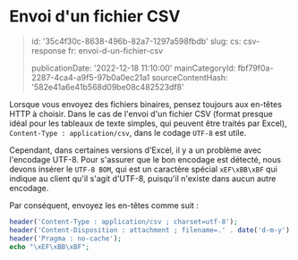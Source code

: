 Envoi d'un fichier CSV
======================

> id: '35c4f30c-8638-496b-82a7-1297a598fbdb'
> slug:
> 	cs: csv-response
> 	fr: envoi-d-un-fichier-csv
> 
> publicationDate: '2022-12-18 11:10:00'
> mainCategoryId: fbf79f0a-2287-4ca4-a9f5-97b0a0ec21a1
> sourceContentHash: '582e41a6e41b568d09be08c482523df8'

Lorsque vous envoyez des fichiers binaires, pensez toujours aux en-têtes HTTP à choisir. Dans le cas de l'envoi d'un fichier CSV (format presque idéal pour les tableaux de texte simples, qui peuvent être traités par Excel), `Content-Type : application/csv`, dans le codage `UTF-8` est utile.

Cependant, dans certaines versions d'Excel, il y a un problème avec l'encodage UTF-8. Pour s'assurer que le bon encodage est détecté, nous devons insérer le `UTF-8 BOM`, qui est un caractère spécial ``xEF\xBB\xBF`` qui indique au client qu'il s'agit d'UTF-8, puisqu'il n'existe dans aucun autre encodage.

Par conséquent, envoyez les en-têtes comme suit :

```php
header('Content-Type : application/csv ; charset=utf-8');
header('Content-Disposition : attachment ; filename=.' . date('d-m-y') . '_file.csv');
header('Pragma : no-cache');
echo "\xEF\xBB\xBF";
```
